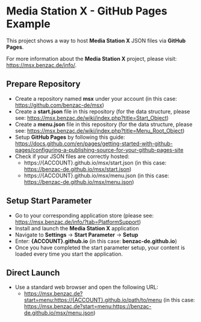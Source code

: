 # Media Station X - GitHub Pages Example
This project shows a way to host **Media Station X** JSON files via **GitHub Pages**.

For more information about the **Media Station X** project, please visit: https://msx.benzac.de/info/.

## Prepare Repository
* Create a repository named **msx** under your account (in this case: https://github.com/benzac-de/msx)
* Create a **start.json** file in this repository (for the data structure, please see: https://msx.benzac.de/wiki/index.php?title=Start_Object)
* Create a **menu.json** file in this repository (for the data structure, please see: https://msx.benzac.de/wiki/index.php?title=Menu_Root_Object)
* Setup **GitHub Pages** by following this guide: https://docs.github.com/en/pages/getting-started-with-github-pages/configuring-a-publishing-source-for-your-github-pages-site
* Check if your JSON files are correctly hosted: 
  * https://{ACCOUNT}.github.io/msx/start.json (in this case: https://benzac-de.github.io/msx/start.json)
  * https://{ACCOUNT}.github.io/msx/menu.json (in this case: https://benzac-de.github.io/msx/menu.json)

## Setup Start Parameter
* Go to your corresponding application store (please see: https://msx.benzac.de/info/?tab=PlatformSupport)
* Install and launch the **Media Station X** application
* Navigate to **Settings** → **Start Parameter** → **Setup**
* Enter: **{ACCOUNT}.github.io** (in this case: **benzac-de.github.io**)
* Once you have completed the start parameter setup, your content is loaded every time you start the application.

## Direct Launch
* Use a standard web browser and open the following URL: 
  * https://msx.benzac.de?start=menu:https://{ACCOUNT}.github.io/path/to/menu (in this case: https://msx.benzac.de?start=menu:https://benzac-de.github.io/msx/menu.json)
